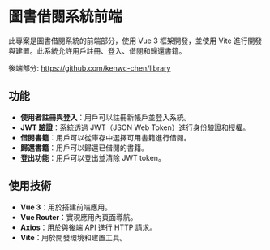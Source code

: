 # 圖書借閱系統前端

此專案是圖書借閱系統的前端部分，使用 Vue 3 框架開發，並使用 Vite 進行開發與建置。此系統允許用戶註冊、登入、借閱和歸還書籍。

後端部分: https://github.com/kenwc-chen/library

## 功能

- **使用者註冊與登入**：用戶可以註冊新帳戶並登入系統。
- **JWT 驗證**：系統透過 JWT（JSON Web Token）進行身份驗證和授權。
- **借閱書籍**：用戶可以從庫存中選擇可用書籍進行借閱。
- **歸還書籍**：用戶可以歸還已借閱的書籍。
- **登出功能**：用戶可以登出並清除 JWT token。

## 使用技術

- **Vue 3**：用於搭建前端應用。
- **Vue Router**：實現應用內頁面導航。
- **Axios**：用於與後端 API 進行 HTTP 請求。
- **Vite**：用於開發環境和建置工具。
